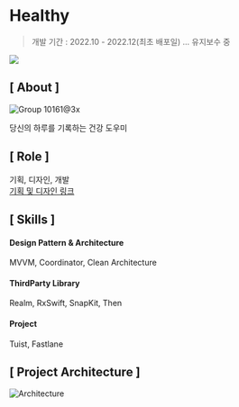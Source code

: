 # Healthy
>  개발 기간 : 2022.10 - 2022.12(최초 배포일) ... 유지보수 중

[<img src = "https://devimages-cdn.apple.com/app-store/marketing/guidelines/images/badge-download-on-the-app-store.svg">](https://apps.apple.com/kr/app/healthy/id1658676877)   

## [ About ]
![Group 10161@3x](https://user-images.githubusercontent.com/59193640/207803440-b58ac00a-f657-43b2-b4cc-ee7bdbfdac0d.png)

당신의 하루를 기록하는 건강 도우미

## [ Role ]
기획, 디자인, 개발   
[기획 및 디자인 링크](https://www.figma.com/file/iknf6FjR7hxmCoM2jYFvBk/Health-Care?node-id=0%3A1)

## [ Skills ]
#### Design Pattern & Architecture
MVVM, Coordinator, Clean Architecture
#### ThirdParty Library
Realm, RxSwift, SnapKit, Then
#### Project
Tuist, Fastlane

## [ Project Architecture ]
![Architecture](https://user-images.githubusercontent.com/59193640/207800387-d332fe4f-9707-4d28-a8de-0a317c137eea.png)
